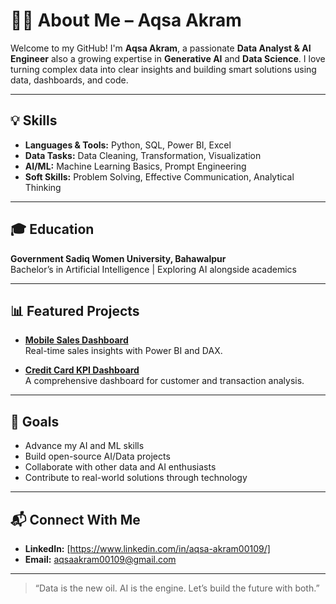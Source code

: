 # 👩‍💻 About Me – Aqsa Akram

Welcome to my GitHub! I'm **Aqsa Akram**, a passionate **Data Analyst & AI Engineer** also a growing expertise in **Generative AI** and **Data Science**. I love turning complex data into clear insights and building smart solutions using data, dashboards, and code.

---

## 💡 Skills

- **Languages & Tools:** Python, SQL, Power BI, Excel  
- **Data Tasks:** Data Cleaning, Transformation, Visualization  
- **AI/ML:** Machine Learning Basics, Prompt Engineering  
- **Soft Skills:** Problem Solving, Effective Communication, Analytical Thinking

---

## 🎓 Education

**Government Sadiq Women University, Bahawalpur**  
Bachelor’s in Artificial Intelligence | Exploring AI alongside academics

---

## 📊 Featured Projects

- **[Mobile Sales Dashboard](#)**  
  Real-time sales insights with Power BI and DAX.

- **[Credit Card KPI Dashboard](#)**  
  A comprehensive dashboard for customer and transaction analysis.

---

## 🚀 Goals

- Advance my AI and ML skills  
- Build open-source AI/Data projects  
- Collaborate with other data and AI enthusiasts  
- Contribute to real-world solutions through technology

---

## 📬 Connect With Me

- **LinkedIn:** [https://www.linkedin.com/in/aqsa-akram00109/]
- **Email:** aqsaakram00109@gmail.com

---

> “Data is the new oil. AI is the engine. Let’s build the future with both.”


